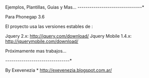 Ejemplos, Plantillas, Guias y Mas...
--------------------------------*

Para Phonegap 3.6 

El proyecto usa las versiones estables de :

Jquery 2.x: http://jquery.com/download/
Jquery Mobile 1.4.x: http://jquerymobile.com/download/

Próximamente mas trabajos...

--------------------------------*

By Exevenezia  *  http://exevenezia.blogspot.com.ar/
